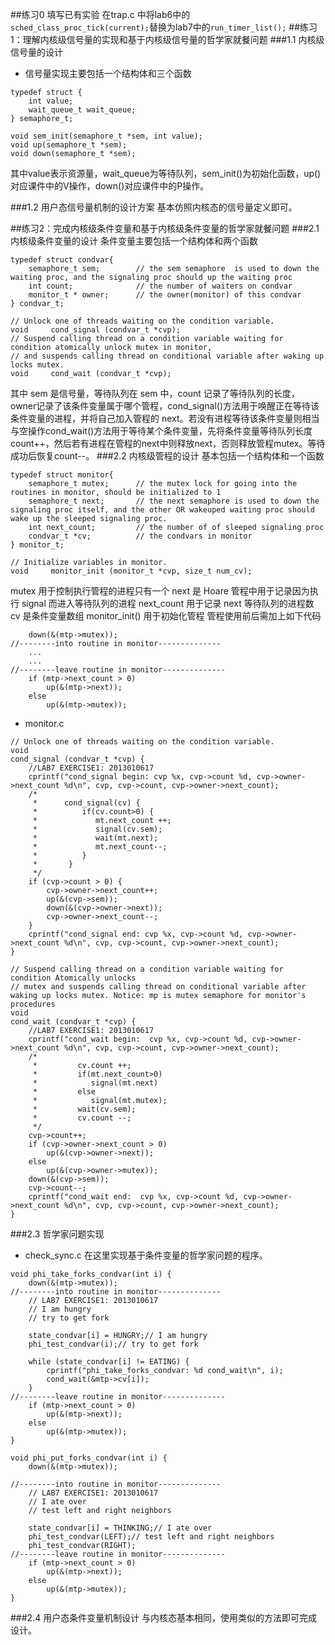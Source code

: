 ##练习0 填写已有实验
在trap.c 中将lab6中的`sched_class_proc_tick(current);`替换为lab7中的`run_timer_list();`
##练习1：理解内核级信号量的实现和基于内核级信号量的哲学家就餐问题
###1.1 内核级信号量的设计
- 信号量实现主要包括一个结构体和三个函数

```
typedef struct {
    int value;
    wait_queue_t wait_queue;
} semaphore_t;

void sem_init(semaphore_t *sem, int value);
void up(semaphore_t *sem);
void down(semaphore_t *sem);
```
其中value表示资源量，wait_queue为等待队列，sem_init()为初始化函数，up()对应课件中的V操作，down()对应课件中的P操作。

###1.2 用户态信号量机制的设计方案
基本仿照内核态的信号量定义即可。

##练习2：完成内核级条件变量和基于内核级条件变量的哲学家就餐问题
###2.1 内核级条件变量的设计
条件变量主要包括一个结构体和两个函数

```
typedef struct condvar{
    semaphore_t sem;        // the sem semaphore  is used to down the waiting proc, and the signaling proc should up the waiting proc
    int count;              // the number of waiters on condvar
    monitor_t * owner;      // the owner(monitor) of this condvar
} condvar_t;

// Unlock one of threads waiting on the condition variable. 
void     cond_signal (condvar_t *cvp);
// Suspend calling thread on a condition variable waiting for condition atomically unlock mutex in monitor,
// and suspends calling thread on conditional variable after waking up locks mutex.
void     cond_wait (condvar_t *cvp);
```
其中 sem 是信号量，等待队列在 sem 中，count 记录了等待队列的长度，owner记录了该条件变量属于哪个管程，cond_signal()方法用于唤醒正在等待该条件变量的进程，并将自己加入管程的 next。若没有进程等待该条件变量则相当与空操作cond_wait()方法用于等待某个条件变量，先将条件变量等待队列长度count++，然后若有进程在管程的next中则释放next，否则释放管程mutex。等待成功后恢复count--。
###2.2 内核级管程的设计
基本包括一个结构体和一个函数

```
typedef struct monitor{
    semaphore_t mutex;      // the mutex lock for going into the routines in monitor, should be initialized to 1
    semaphore_t next;       // the next semaphore is used to down the signaling proc itself, and the other OR wakeuped waiting proc should wake up the sleeped signaling proc.
    int next_count;         // the number of of sleeped signaling proc
    condvar_t *cv;          // the condvars in monitor
} monitor_t;

// Initialize variables in monitor.
void     monitor_init (monitor_t *cvp, size_t num_cv);
```
mutex 用于控制执行管程的进程只有一个
next 是 Hoare 管程中用于记录因为执行 signal 而进入等待队列的进程
next_count 用于记录 next 等待队列的进程数
cv 是条件变量数组
monitor_init() 用于初始化管程
管程使用前后需加上如下代码

```
    down(&(mtp->mutex));
//--------into routine in monitor--------------
    ...
    ...
//--------leave routine in monitor--------------
    if (mtp->next_count > 0)
        up(&(mtp->next));
    else
        up(&(mtp->mutex));
```

- monitor.c

```
// Unlock one of threads waiting on the condition variable.
void
cond_signal (condvar_t *cvp) {
    //LAB7 EXERCISE1: 2013010617
    cprintf("cond_signal begin: cvp %x, cvp->count %d, cvp->owner->next_count %d\n", cvp, cvp->count, cvp->owner->next_count);
    /*
     *      cond_signal(cv) {
     *          if(cv.count>0) {
     *             mt.next_count ++;
     *             signal(cv.sem);
     *             wait(mt.next);
     *             mt.next_count--;
     *          }
     *       }
     */
    if (cvp->count > 0) {
        cvp->owner->next_count++;
        up(&(cvp->sem));
        down(&(cvp->owner->next));
        cvp->owner->next_count--;
    }
    cprintf("cond_signal end: cvp %x, cvp->count %d, cvp->owner->next_count %d\n", cvp, cvp->count, cvp->owner->next_count);
}

// Suspend calling thread on a condition variable waiting for condition Atomically unlocks
// mutex and suspends calling thread on conditional variable after waking up locks mutex. Notice: mp is mutex semaphore for monitor's procedures
void
cond_wait (condvar_t *cvp) {
    //LAB7 EXERCISE1: 2013010617
    cprintf("cond_wait begin:  cvp %x, cvp->count %d, cvp->owner->next_count %d\n", cvp, cvp->count, cvp->owner->next_count);
    /*
     *         cv.count ++;
     *         if(mt.next_count>0)
     *            signal(mt.next)
     *         else
     *            signal(mt.mutex);
     *         wait(cv.sem);
     *         cv.count --;
     */
    cvp->count++;
    if (cvp->owner->next_count > 0)
        up(&(cvp->owner->next));
    else
        up(&(cvp->owner->mutex));
    down(&(cvp->sem));
    cvp->count--;
    cprintf("cond_wait end:  cvp %x, cvp->count %d, cvp->owner->next_count %d\n", cvp, cvp->count, cvp->owner->next_count);
}
```

###2.3 哲学家问题实现
- check_sync.c
在这里实现基于条件变量的哲学家问题的程序。
```
void phi_take_forks_condvar(int i) {
    down(&(mtp->mutex));
//--------into routine in monitor--------------
    // LAB7 EXERCISE1: 2013010617
    // I am hungry
    // try to get fork

    state_condvar[i] = HUNGRY;// I am hungry
    phi_test_condvar(i);// try to get fork

    while (state_condvar[i] != EATING) {
        cprintf("phi_take_forks_condvar: %d cond_wait\n", i);
        cond_wait(&mtp->cv[i]);
    }
//--------leave routine in monitor--------------
    if (mtp->next_count > 0)
        up(&(mtp->next));
    else
        up(&(mtp->mutex));
}

void phi_put_forks_condvar(int i) {
    down(&(mtp->mutex));

//--------into routine in monitor--------------
    // LAB7 EXERCISE1: 2013010617
    // I ate over
    // test left and right neighbors

    state_condvar[i] = THINKING;// I ate over
    phi_test_condvar(LEFT);// test left and right neighbors
    phi_test_condvar(RIGHT);
//--------leave routine in monitor--------------
    if (mtp->next_count > 0)
        up(&(mtp->next));
    else
        up(&(mtp->mutex));
}
```

###2.4 用户态条件变量机制设计
与内核态基本相同，使用类似的方法即可完成设计。